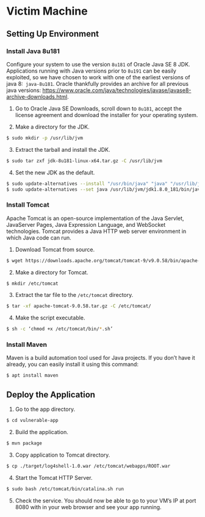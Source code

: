 # Victim Machine 

## Setting Up Environment

### Install Java 8u181
Configure your system to use the version `8u181` of Oracle Java SE 8 JDK. 
Applications running with Java versions prior to `8u191` can be easily exploited, so we have chosen to work with one of the earliest versions of java 8:` java-8u181`.
Oracle thankfully provides an archive for all previous java versions: https://www.oracle.com/java/technologies/javase/javase8-archive-downloads.html.

1. Go to Oracle Java SE Downloads, scroll down to `8u181`, accept the license agreement and download the installer for your operating system.

2. Make a directory for the JDK.
```bash
$ sudo mkdir -p /usr/lib/jvm
```

3. Extract the tarball and install the JDK.
```bash
$ sudo tar zxf jdk-8u181-linux-x64.tar.gz -C /usr/lib/jvm
```

4. Set the new JDK as the default.
```bash
$ sudo update-alternatives --install "/usr/bin/java" "java" "/usr/lib/jvm/jdk1.8.0_181/bin/java" 1
$ sudo update-alternatives --set java /usr/lib/jvm/jdk1.8.0_181/bin/java
```

### Install Tomcat
Apache Tomcat is an open-source implementation of the Java Servlet, JavaServer Pages, Java Expression Language, and WebSocket technologies. Tomcat provides a Java HTTP web server environment in which Java code can run.

1. Download Tomcat from source.
```bash
$ wget https://downloads.apache.org/tomcat/tomcat-9/v9.0.58/bin/apache-tomcat-9.0.58.tar.gz
```

2. Make a directory for Tomcat.
```bash
$ mkdir /etc/tomcat
```

3. Extract the tar file to the `/etc/tomcat` directory.
```bash
$ tar -xf apache-tomcat-9.0.58.tar.gz -C /etc/tomcat/
```

4. Make the script executable.
```bash
$ sh -c ‘chmod +x /etc/tomcat/bin/*.sh’
```

### Install Maven
Maven is a build automation tool used for Java projects.
If you don’t have it already, you can easily install it using this command: 
```bash
$ apt install maven
```

## Deploy the Application

1. Go to the app directory.
```bash
$ cd vulnerable-app
```

2. Build the application.
```bash
$ mvn package
```

3. Copy application to Tomcat directory.
```bash
$ cp ./target/log4shell-1.0.war /etc/tomcat/webapps/ROOT.war
```

4. Start the Tomcat HTTP Server.
```bash
$ sudo bash /etc/tomcat/bin/catalina.sh run
```

5. Check the service. You should now be able to go to your VM’s IP at port 8080 with in your web browser and see your app running.